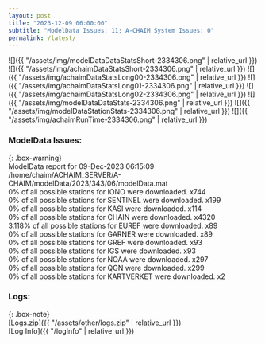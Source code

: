 ```yaml
---
layout: post
title: "2023-12-09 06:00:00"
subtitle: "ModelData Issues: 11; A-CHAIM System Issues: 0"
permalink: /latest/
---
```


![]({{ "/assets/img/modelDataDataStatsShort-2334306.png" | relative_url }})
![]({{ "/assets/img/achaimDataStatsShort-2334306.png" | relative_url }})
![]({{ "/assets/img/achaimDataStatsLong00-2334306.png" | relative_url }})
![]({{ "/assets/img/achaimDataStatsLong01-2334306.png" | relative_url }})
![]({{ "/assets/img/achaimDataStatsLong02-2334306.png" | relative_url }})
![]({{ "/assets/img/modelDataDataStats-2334306.png" | relative_url }})
![]({{ "/assets/img/modelDataStationStats-2334306.png" | relative_url }})
![]({{ "/assets/img/achaimRunTime-2334306.png" | relative_url }})


### ModelData Issues:  
  
{: .box-warning}  
 ModelData report for 09-Dec-2023 06:15:09   
 /home/chaim/ACHAIM_SERVER/A-CHAIM/modelData/2023/343/06/modelData.mat   
 0% of all possible stations for IONO were downloaded. x744   
 0% of all possible stations for SENTINEL were downloaded. x199   
 0% of all possible stations for KASI were downloaded. x114   
 0% of all possible stations for CHAIN were downloaded. x4320   
 3.118% of all possible stations for EUREF were downloaded. x89   
 0% of all possible stations for GARNER were downloaded. x89   
 0% of all possible stations for GREF were downloaded. x93   
 0% of all possible stations for IGS were downloaded. x93   
 0% of all possible stations for NOAA were downloaded. x297   
 0% of all possible stations for QGN were downloaded. x299   
 0% of all possible stations for KARTVERKET were downloaded. x2   
  


### Logs:  
  
{: .box-note}  
[Logs.zip]({{ "/assets/other/logs.zip" | relative_url }})  
[Log Info]({{ "/logInfo" | relative_url }})  
